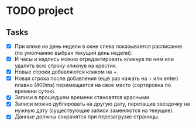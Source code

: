 # TODO project

## Tasks

- [x] При клике на день недели в окне слева показывается расписание 
(по умолчанию выбран текущий день недели).
- [x] И часы и надпись можно отредактировать кликнув по ним или удалить всю строку кликнув на крестик.
- [x] Новые строки добавляются кликом на +.
- [x] Новая строка после добавления (ещё раз нажать на + или enter) плавно (400ms) перемещается на свое место (сортировка по времени суток).
- [x] Записи в прошедшем времени становятся красными.
- [x] Записи можно дублировать на другую дату, перетащив звездочку на нужную дату (существующие записи заменяются на текущие).
- [x] Данные должны сохранятся при перезагрузке страницы.
